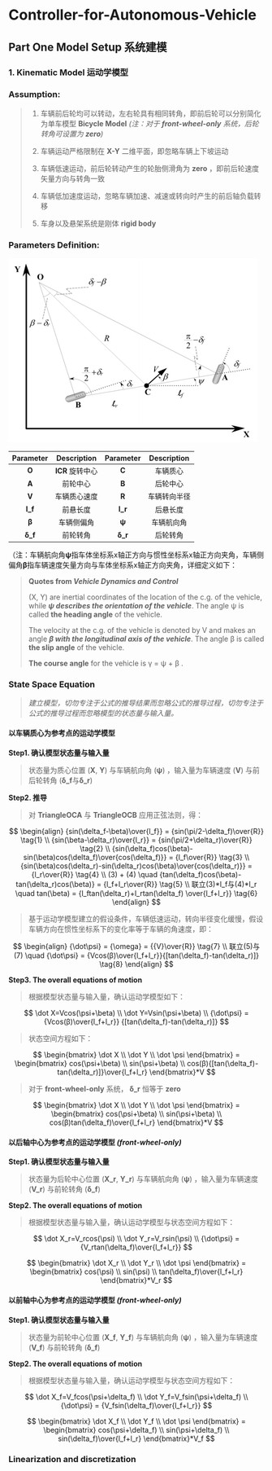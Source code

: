 # Controller-for-Autonomous-Vehicle

## Part One Model Setup 系统建模

### 1. Kinematic Model 运动学模型

### **Assumption:** 

> 1. 车辆前后轮均可以转动，左右轮具有相同转角，即前后轮可以分别简化为单车模型 **Bicycle Model**  *(注：对于 **front-wheel-only** 系统，后轮转角可设置为 **zero**)* 
>
> 2. 车辆运动严格限制在 **X-Y** 二维平面，即忽略车辆上下坡运动
>3. 车辆低速运动，前后轮转动产生的轮胎侧滑角为 **zero** ，即前后轮速度矢量方向与转角一致
> 4. 车辆低加速度运动，忽略车辆加速、减速或转向时产生的前后轴负载转移 
> 5. 车身以及悬架系统是刚体 **rigid body** 

### **Parameters Definition:**

<img src="./Pictures/KinematicModel.png" alt="KinematicModel" style="zoom:50%;" />

| Parameter |   Description    | Parameter | Description  |
| :-------: | :--------------: | :-------: | :----------: |
|   **O**   | **ICR** 旋转中心 |   **C**   |   车辆质心   |
|   **A**   |     前轮中心     |   **B**   |   后轮中心   |
|   **V**   |   车辆质心速度   |   **R**   | 车辆转向半径 |
|  **l_f**  |     前悬长度     |  **l_r**  |   后悬长度   |
|   **β**   |    车辆侧偏角    |   **ψ**   |  车辆航向角  |
|  **δ_f**  |     前轮转角     |  **δ_r**  |   后轮转角   |

（注：车辆航向角**ψ**指车体坐标系x轴正方向与惯性坐标系x轴正方向夹角，车辆侧偏角**β**指车辆速度矢量方向与车体坐标系x轴正方向夹角，详细定义如下：

> **Quotes from *Vehicle Dynamics and Control***
>
> (X, Y) are inertial coordinates of the location of the c.g. of the vehicle, while ***ψ describes the orientation of the vehicle***. The angle ψ is called **the heading angle** of the vehicle. 
>
> The velocity at the c.g. of the vehicle is denoted by V and makes an angle ***β with the longitudinal axis of the vehicle***. The angle β is called **the slip angle** of the vehicle.
>
> **The course angle** for the vehicle is γ = ψ + β .

### **State Space Equation**

> *建立模型，切勿专注于公式的推导结果而忽略公式的推导过程，切勿专注于公式的推导过程而忽略模型的状态量与输入量。*

#### 以车辆质心为参考点的运动学模型

**Step1. 确认模型状态量与输入量**

> 状态量为质心位置 (**X**, **Y**) 与车辆航向角 (**ψ**) ，输入量为车辆速度 (**V**) 与前后轮转角 (**δ_f**与**δ_r**)

**Step2. 推导**

> 对 **TriangleOCA** 与 **TriangleOCB** 应用正弦法则，得：

$$
\begin{align}
{sin(\delta_f-\beta)\over{l_f}} = {sin(\pi/2-\delta_f)\over{R}} \tag{1} \\
{sin(\beta-\delta_r)\over{l_r}} = {sin(\pi/2+\delta_r)\over{R}} \tag{2} \\
{sin(\delta_f)cos(\beta)-sin(\beta)cos(\delta_f)\over{cos(\delta_f)}} = {l_f\over{R}} \tag{3} \\
{sin(\beta)cos(\delta_r)-sin(\delta_r)cos(\beta)\over{cos(\delta_r)}} = {l_r\over{R}} \tag{4} \\
(3) + (4) \quad {tan(\delta_f)cos(\beta)-tan(\delta_r)cos(\beta)} = {l_f+l_r\over{R}} \tag{5} \\ 
联立(3)*l_f与(4)*l_r \quad tan(\beta) = {l_ftan(\delta_r)+l_rtan(\delta_f) \over{l_f+l_r}} \tag{6}
\end{align}
$$

> 基于运动学模型建立的假设条件，车辆低速运动，转向半径变化缓慢，假设车辆方向在惯性坐标系下的变化率等于车辆的角速度，即：

$$
\begin{align}
{\dot\psi} = {\omega} = {{V}\over{R}} \tag{7} \\
联立(5)与(7) \quad {\dot\psi} = {Vcos(β)\over{l_f+l_r}}{[tan(\delta_f)-tan(\delta_r)]} \tag{8}
\end{align}
$$

**Step3. The overall equations of motion**

> 根据模型状态量与输入量，确认运动学模型如下：

$$
\dot X=Vcos(\psi+\beta) \\
\dot Y=Vsin(\psi+\beta) \\
{\dot\psi} = {Vcos(β)\over{l_f+l_r}} {[tan(\delta_f)-tan(\delta_r)]}
$$

> 状态空间方程如下：

$$
\begin{bmatrix} \dot X \\ \dot Y \\ \dot \psi \end{bmatrix} =
\begin{bmatrix}
cos(\psi+\beta) \\ sin(\psi+\beta) \\
cos(β){[tan(\delta_f)-tan(\delta_r)]}\over{l_f+l_r}
\end{bmatrix}*V
$$

> 对于 **front-wheel-only** 系统， **δ_r** 恒等于 **zero** 

$$
\begin{bmatrix} \dot X \\ \dot Y \\ \dot \psi \end{bmatrix} =
\begin{bmatrix}
cos(\psi+\beta) \\ sin(\psi+\beta) \\
cos(β)tan(\delta_f)\over{l_f+l_r}
\end{bmatrix}*V
$$

#### 以后轴中心为参考点的运动学模型 *(front-wheel-only)*

 **Step1. 确认模型状态量与输入量**

> 状态量为后轮中心位置 (**X_r**, **Y_r**) 与车辆航向角 (**ψ**) ，输入量为车辆速度 (**V_r**) 与前轮转角 (**δ_f**)

**Step2. The overall equations of motion**

> 根据模型状态量与输入量，确认运动学模型与状态空间方程如下：

$$
\dot X_r=V_rcos(\psi) \\
\dot Y_r=V_rsin(\psi) \\
{\dot\psi} = {V_rtan(\delta_f)\over{l_f+l_r}}
$$

$$
\begin{bmatrix} \dot X_r \\ \dot Y_r \\ \dot \psi \end{bmatrix} =
\begin{bmatrix}
cos(\psi) \\ sin(\psi) \\
tan(\delta_f)\over{l_f+l_r}
\end{bmatrix}*V_r
$$

#### 以前轴中心为参考点的运动学模型 *(front-wheel-only)*

 **Step1. 确认模型状态量与输入量**

> 状态量为前轮中心位置 (**X_f**, **Y_f**) 与车辆航向角 (**ψ**) ，输入量为车辆速度 (**V_f**) 与前轮转角 (**δ_f**)

**Step2. The overall equations of motion**

> 根据模型状态量与输入量，确认运动学模型与状态空间方程如下：

$$
\dot X_f=V_fcos(\psi+\delta_f) \\
\dot Y_f=V_fsin(\psi+\delta_f) \\
{\dot\psi} = {V_fsin(\delta_f)\over{l_f+l_r}}
$$

$$
\begin{bmatrix} \dot X_f \\ \dot Y_f \\ \dot \psi \end{bmatrix} =
\begin{bmatrix}
cos(\psi+\delta_f) \\ sin(\psi+\delta_f) \\
sin(\delta_f)\over{l_f+l_r}
\end{bmatrix}*V_f
$$

### Linearization and discretization
